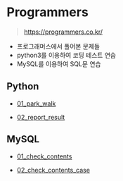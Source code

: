 # Programmers

> https://programmers.co.kr/

- 프로그래머스에서 풀어본 문제들
- python3를 이용하여 코딩 테스트 연습
- MySQL를 이용하여 SQL문 연습



## Python

- [01_park_walk](https://github.com/JungMJ322/Practice/blob/master/programmers/Python/01_park_walk.md)

- [02_report_result](https://github.com/JungMJ322/Practice/blob/master/programmers/Python/02_report_result.md)



## MySQL

- [01_check_contents](https://github.com/JungMJ322/Practice/blob/master/programmers/MySQL/01_check_contents.md)

- [02_check_contents_case](https://github.com/JungMJ322/Practice/blob/master/programmers/MySQL/02_check_contents_case.md)